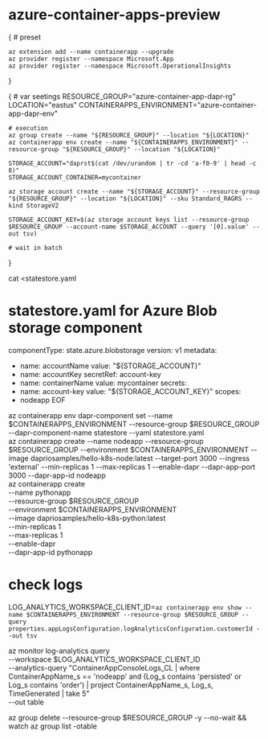# azure-container-apps-preview
   
{
    # preset

    az extension add --name containerapp --upgrade
    az provider register --namespace Microsoft.App
    az provider register --namespace Microsoft.OperationalInsights
}

{
    # var seetings
    RESOURCE_GROUP="azure-container-app-dapr-rg"
    LOCATION="eastus"
    CONTAINERAPPS_ENVIRONMENT="azure-container-app-dapr-env"

    # execution
    az group create --name "${RESOURCE_GROUP}" --location "${LOCATION}"
    az containerapp env create --name "${CONTAINERAPPS_ENVIRONMENT}" --resource-group "${RESOURCE_GROUP}" --location "${LOCATION}"

    STORAGE_ACCOUNT="daprst$(cat /dev/urandom | tr -cd 'a-f0-9' | head -c 8)"
    STORAGE_ACCOUNT_CONTAINER=mycontainer
    
    az storage account create --name "${STORAGE_ACCOUNT}" --resource-group "${RESOURCE_GROUP}" --location "${LOCATION}" --sku Standard_RAGRS --kind StorageV2

    STORAGE_ACCOUNT_KEY=$(az storage account keys list --resource-group $RESOURCE_GROUP --account-name $STORAGE_ACCOUNT --query '[0].value' --out tsv)

    # wait in batch
}

cat <<EOF>statestore.yaml
# statestore.yaml for Azure Blob storage component
componentType: state.azure.blobstorage
version: v1
metadata:
- name: accountName
  value: "${STORAGE_ACCOUNT}"
- name: accountKey
  secretRef: account-key
- name: containerName
  value: mycontainer
secrets:
- name: account-key
  value: "${STORAGE_ACCOUNT_KEY}"
scopes:
- nodeapp
EOF

az containerapp env dapr-component set --name $CONTAINERAPPS_ENVIRONMENT --resource-group $RESOURCE_GROUP --dapr-component-name statestore --yaml statestore.yaml  
az containerapp create --name nodeapp --resource-group $RESOURCE_GROUP --environment $CONTAINERAPPS_ENVIRONMENT --image dapriosamples/hello-k8s-node:latest --target-port 3000 --ingress 'external' --min-replicas 1 --max-replicas 1 --enable-dapr --dapr-app-port 3000 --dapr-app-id nodeapp  
az containerapp create \
  --name pythonapp \
  --resource-group $RESOURCE_GROUP \
  --environment $CONTAINERAPPS_ENVIRONMENT \
  --image dapriosamples/hello-k8s-python:latest \
  --min-replicas 1 \
  --max-replicas 1 \
  --enable-dapr \
  --dapr-app-id pythonapp
  
# check logs
LOG_ANALYTICS_WORKSPACE_CLIENT_ID=`az containerapp env show --name $CONTAINERAPPS_ENVIRONMENT --resource-group $RESOURCE_GROUP --query properties.appLogsConfiguration.logAnalyticsConfiguration.customerId --out tsv`

az monitor log-analytics query \
  --workspace $LOG_ANALYTICS_WORKSPACE_CLIENT_ID \
  --analytics-query "ContainerAppConsoleLogs_CL | where ContainerAppName_s == 'nodeapp' and (Log_s contains 'persisted' or Log_s contains 'order') | project ContainerAppName_s, Log_s, TimeGenerated | take 5" \
  --out table

az group delete --resource-group $RESOURCE_GROUP -y --no-wait && watch az group list -otable
